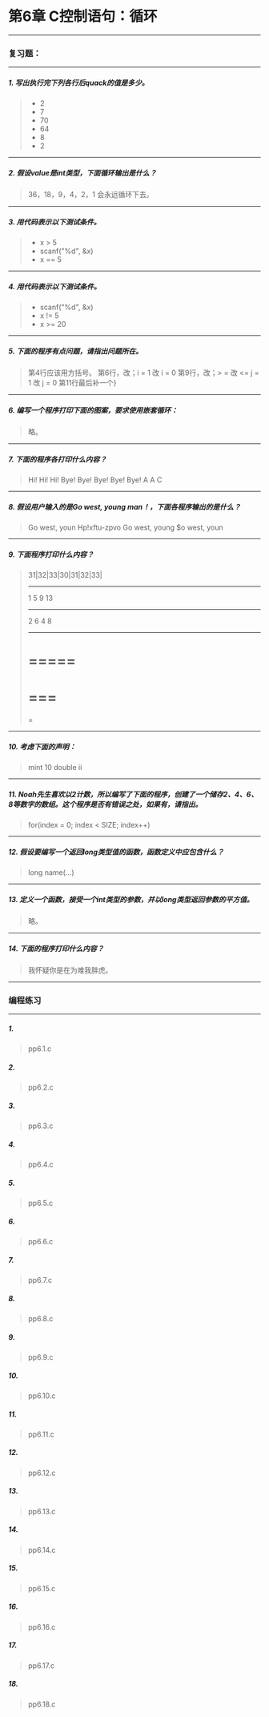 # 第6章 C控制语句：循环

---
### 复习题：
---
##### 1. 写出执行完下列各行后quack的值是多少。
> * 2
> * 7
> * 70
> * 64
> * 8
> * 2
---
##### 2. 假设value是int类型，下面循环输出是什么？
> 36，18，9，4，2，1
> 会永远循环下去。
---
##### 3. 用代码表示以下测试条件。
> * x > 5
> * scanf("%d", &x)
> * x == 5
---
##### 4. 用代码表示以下测试条件。
> * scanf("%d", &x)
> * x != 5
> * x >= 20
---
##### 5. 下面的程序有点问题，请指出问题所在。
> 第4行应该用方括号。
> 第6行，改；i = 1 改 i = 0
> 第9行，改；> = 改 <=  j = 1 改 j = 0
> 第11行最后补一个}
---
##### 6. 编写一个程序打印下面的图案，要求使用嵌套循环：
> 略。
---
##### 7. 下面的程序各打印什么内容？
> Hi! Hi! Hi! Bye! Bye! Bye! Bye! Bye! 
> A A C
---
##### 8. 假设用户输入的是Go west, young man！，下面各程序输出的是什么？
> Go west, youn
> Hp!xftu-zpvo
> Go west, young
> $o west, youn
---
##### 9. 下面程序打印什么内容？
> 31|32|33|30|31|32|33|
> ***
> 1
> 5
> 9
> 13
> 
> ***
> 2 6
> 4 8
> 
> ***
> =====
> ====
> ===
> ==
> =
---
##### 10. 考虑下面的声明：
> mint
> 10
> double
> ii
---
##### 11. Noah先生喜欢以2计数，所以编写了下面的程序，创建了一个储存2、4、6、8等数字的数组。这个程序是否有错误之处，如果有，请指出。
> for(index = 0; index < SIZE; index++)
---
##### 12. 假设要编写一个返回long类型值的函数，函数定义中应包含什么？
> long name(...)
---
##### 13. 定义一个函数，接受一个int类型的参数，并以long类型返回参数的平方值。
> 略。
---
##### 14. 下面的程序打印什么内容？
> 我怀疑你是在为难我胖虎。
---
### 编程练习
---
##### 1. 
> pp6.1.c
##### 2. 
> pp6.2.c
##### 3. 
> pp6.3.c
##### 4. 
> pp6.4.c
##### 5. 
> pp6.5.c
##### 6. 
> pp6.6.c
##### 7. 
> pp6.7.c
##### 8. 
> pp6.8.c
##### 9. 
> pp6.9.c
##### 10. 
> pp6.10.c
##### 11. 
> pp6.11.c
##### 12. 
> pp6.12.c
##### 13. 
> pp6.13.c
##### 14. 
> pp6.14.c
##### 15. 
> pp6.15.c
##### 16. 
> pp6.16.c
##### 17. 
> pp6.17.c
##### 18. 
> pp6.18.c